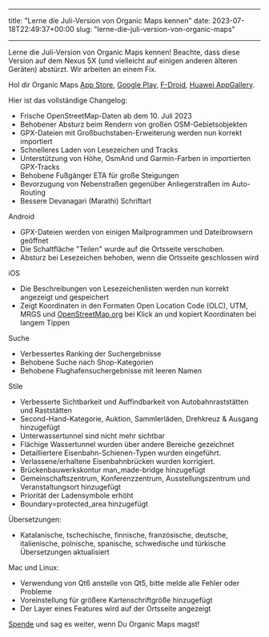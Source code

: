 
---
title: "Lerne die Juli-Version von Organic Maps kennen"
date: 2023-07-18T22:49:37+00:00
slug: "lerne-die-juli-version-von-organic-maps"

---

Lerne die Juli-Version von Organic Maps kennen! Beachte, dass diese Version auf dem Nexus 5X (und vielleicht auf einigen anderen älteren Geräten) abstürzt. Wir arbeiten an einem Fix.


Hol dir Organic Maps [App Store](https://apps.apple.com/app/organic-maps/id1567437057), [Google Play](https://play.google.com/store/apps/details?id=app.organicmaps), [F-Droid](https://f-droid.org/de/packages/app.organicmaps/), [Huawei AppGallery](https://appgallery.huawei.com/#/app/C104325611).

Hier ist das vollständige Changelog:

* Frische OpenStreetMap-Daten ab dem 10. Juli 2023
* Behobener Absturz beim Rendern von großen OSM-Gebietsobjekten
* GPX-Dateien mit Großbuchstaben-Erweiterung werden nun korrekt importiert
* Schnelleres Laden von Lesezeichen und Tracks
* Unterstützung von Höhe, OsmAnd und Garmin-Farben in importierten GPX-Tracks
* Behobene Fußgänger ETA für große Steigungen
* Bevorzugung von Nebenstraßen gegenüber Anliegerstraßen im Auto-Routing
* Bessere Devanagari (Marathi) Schriftart

Android
* GPX-Dateien werden von einigen Mailprogrammen und Dateibrowsern geöffnet
* Die Schaltfläche "Teilen" wurde auf die Ortsseite verschoben.
* Absturz bei Lesezeichen behoben, wenn die Ortsseite geschlossen wird

iOS
* Die Beschreibungen von Lesezeichenlisten werden nun korrekt angezeigt und gespeichert
* Zeigt Koordinaten in den Formaten Open Location Code (OLC), UTM, MRGS und [OpenStreetMap.org](http://OpenStreetMap.org/) bei Klick an und kopiert Koordinaten bei langem Tippen

Suche
* Verbessertes Ranking der Suchergebnisse
* Behobene Suche nach Shop-Kategorien
* Behobene Flughafensuchergebnisse mit leeren Namen

Stile
* Verbesserte Sichtbarkeit und Auffindbarkeit von Autobahnraststätten und Raststätten
* Second-Hand-Kategorie, Auktion, Sammlerläden, Drehkreuz & Ausgang hinzugefügt
* Unterwassertunnel sind nicht mehr sichtbar
* Flächige Wassertunnel wurden über andere Bereiche gezeichnet
* Detailliertere Eisenbahn-Schienen-Typen wurden eingeführt.
* Verlassene/erhaltene Eisenbahnbrücken wurden korrigiert.
* Brückenbauwerkskontur man\_made-bridge hinzugefügt
* Gemeinschaftszentrum, Konferenzzentrum, Ausstellungszentrum und Veranstaltungsort hinzugefügt
* Priorität der Ladensymbole erhöht
* Boundary=protected\_area hinzugefügt

Übersetzungen:
* Katalanische, tschechische, finnische, französische, deutsche, italienische, polnische, spanische, schwedische und türkische Übersetzungen aktualisiert

Mac und Linux:
* Verwendung von Qt6 anstelle von Qt5, bitte melde alle Fehler oder Probleme
* Voreinstellung für größere Kartenschriftgröße hinzugefügt
* Der Layer eines Features wird auf der Ortsseite angezeigt

[Spende](https://organicmaps.app/donate/) und sag es weiter, wenn Du Organic Maps magst!
